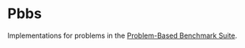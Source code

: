 Pbbs
====

Implementations for problems in the [Problem-Based Benchmark Suite](http://www.cs.cmu.edu/~pbbs/).

